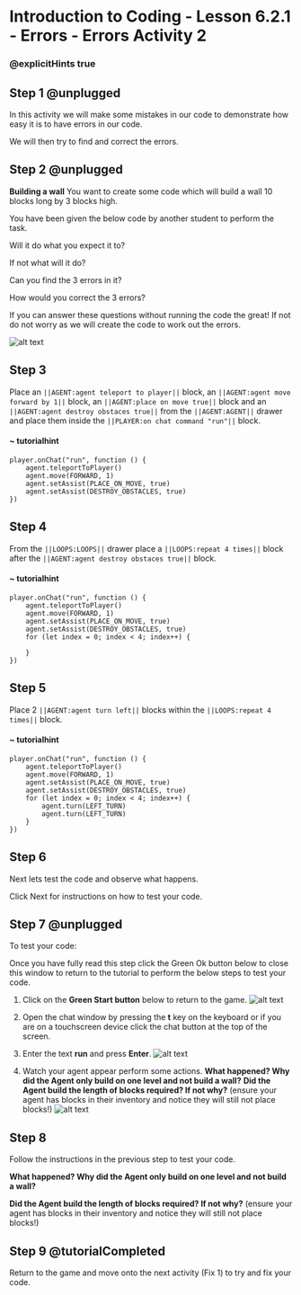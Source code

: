 # Introduction to Coding - Lesson 6.2.1 - Errors - Errors Activity 2
### @explicitHints true

## Step 1 @unplugged

In this activity we will make some mistakes in our code to demonstrate how easy it is to have errors in our code.

We will then try to find and correct the errors.

## Step 2 @unplugged
**Building a wall**
You want to create some code which will build a wall 10 blocks long by 3 blocks high.

You have been given the below code by another student to perform the task.

Will it do what you expect it to?

If not what will it do?

Can you find the 3 errors in it?

How would you correct the 3 errors?

If you can answer these questions without running the code the great! If not do not worry as we will create the code to work out the errors.

![alt text](https://intro.codingcredentials.com/Lesson6/6.2.1/images/1.jpg?raw=true "Errors")

## Step 3
Place an ``||AGENT:agent teleport to player||`` block, an ``||AGENT:agent move forward by 1||`` block, an ``||AGENT:place on move true||`` block and an ``||AGENT:agent destroy obstaces true||`` from the ``||AGENT:AGENT||`` drawer and place them inside the ``||PLAYER:on chat command "run"||`` block.
#### ~ tutorialhint
```blocks
player.onChat("run", function () {
    agent.teleportToPlayer()
    agent.move(FORWARD, 1)
    agent.setAssist(PLACE_ON_MOVE, true)
	agent.setAssist(DESTROY_OBSTACLES, true)
})
```

## Step 4
From the ``||LOOPS:LOOPS||`` drawer place a ``||LOOPS:repeat 4 times||`` block after the ``||AGENT:agent destroy obstaces true||`` block.
#### ~ tutorialhint
```blocks 
player.onChat("run", function () {
    agent.teleportToPlayer()
    agent.move(FORWARD, 1)
    agent.setAssist(PLACE_ON_MOVE, true)
	agent.setAssist(DESTROY_OBSTACLES, true)
    for (let index = 0; index < 4; index++) {
    	
    }
})
```

## Step 5
Place 2 ``||AGENT:agent turn left||`` blocks within the ``||LOOPS:repeat 4 times||`` block.
#### ~ tutorialhint
```blocks 
player.onChat("run", function () {
    agent.teleportToPlayer()
    agent.move(FORWARD, 1)
    agent.setAssist(PLACE_ON_MOVE, true)
	agent.setAssist(DESTROY_OBSTACLES, true)
    for (let index = 0; index < 4; index++) {
    	agent.turn(LEFT_TURN)
		agent.turn(LEFT_TURN)
    }
})
```
## Step 6
Next lets test the code and observe what happens.

Click Next for instructions on how to test your code.

## Step 7 @unplugged
To test your code:

Once you have fully read this step click the Green Ok button below to close this window to return to the tutorial to perform the below steps to test your code.

1. Click on the **Green Start button** below to return to the game.
![alt text](https://intro.codingcredentials.com/Lesson3/3.1.1/images/4.jpg?raw=true "Start")


2. Open the chat window by pressing the **t** key on the keyboard or if you are on a touchscreen device click the chat button at the top of the screen.


3. Enter the text **run** and press **Enter**.
![alt text](https://intro.codingcredentials.com/Lesson6/6.2.1/images/2.jpg?raw=true "Run")


4. Watch your agent appear perform some actions. 
**What happened? Why did the Agent only build on one level and not build a wall?**
**Did the Agent build the length of blocks required? If not why?** 
(ensure your agent has blocks in their inventory and notice they will still not place blocks!)
![alt text](https://intro.codingcredentials.com/Lesson6/6.2.1/images/4.jpg?raw=true "Run")

## Step 8
Follow the instructions in the previous step to test your code.

**What happened? Why did the Agent only build on one level and not build a wall?** 

**Did the Agent build the length of blocks required? If not why?** 
(ensure your agent has blocks in their inventory and notice they will still not place blocks!)

## Step 9 @tutorialCompleted
Return to the game and move onto the next activity (Fix 1) to try and fix your code.


